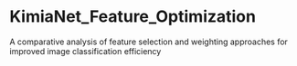 # KimiaNet_Feature_Optimization
A comparative analysis of feature selection and weighting approaches for improved image classification efficiency
